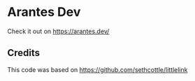 # Arantes Dev

Check it out on https://arantes.dev/

## Credits
This code was based on https://github.com/sethcottle/littlelink